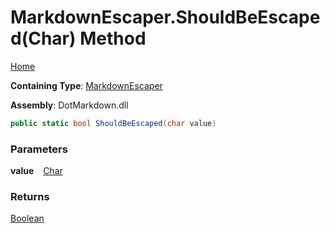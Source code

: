 # MarkdownEscaper\.ShouldBeEscaped\(Char\) Method

[Home](../../../README.md)

**Containing Type**: [MarkdownEscaper](../README.md)

**Assembly**: DotMarkdown\.dll

```csharp
public static bool ShouldBeEscaped(char value)
```

### Parameters

**value** &ensp; [Char](https://docs.microsoft.com/en-us/dotnet/api/system.char)

### Returns

[Boolean](https://docs.microsoft.com/en-us/dotnet/api/system.boolean)

